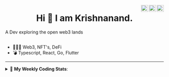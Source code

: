 <a href="https://twitter.com/incrypto32" target="_blank" rel="nofollow"><img align="right" alt="Pratik's Twitter" width="22px" src="https://cdn.jsdelivr.net/npm/simple-icons@v3/icons/twitter.svg" /></a><a href="https://www.linkedin.com/in/incrypto32" target="_blank" rel="nofollow"><img align="right" alt="Pratik's Linkdein" width="22px" src="https://cdn.jsdelivr.net/npm/simple-icons@v3/icons/linkedin.svg" /></a><a href="https://www.instagram.com/incrypto32" target="_blank" rel="nofollow"><img align="right" alt="Insta" width="22px" src="https://cdn.jsdelivr.net/npm/simple-icons@v3/icons/instagram.svg" /></a>

<center><h1> Hi 👋 I am Krishnanand. </h1></center>
A Dev exploring the open web3 lands

 <br /> 
 <br /> 

 
- 👨🏽‍💻  Web3, NFT's, DeFi
- 💣  Typescript, React, Go, Flutter
<!-- - 🌐 Visit my [porfolio website](https://incrypt32.github.io/) for complete background and contact. -->


---


<details> 
 <summary>🤖 <b>My Weekly Coding Stats</b>: </summary>
<br>

<!--START_SECTION:waka-->

```text
Rust              2 hrs 11 mins   ███████████░░░░░░░░░░░░░░   43.59 %
TypeScript        55 mins         ████▓░░░░░░░░░░░░░░░░░░░░   18.56 %
TOML              38 mins         ███▒░░░░░░░░░░░░░░░░░░░░░   12.73 %
Protocol Buffer   26 mins         ██▒░░░░░░░░░░░░░░░░░░░░░░   08.88 %
YAML              23 mins         ██░░░░░░░░░░░░░░░░░░░░░░░   07.89 %
Other             12 mins         █░░░░░░░░░░░░░░░░░░░░░░░░   04.30 %
```

<!--END_SECTION:waka-->

</details>


